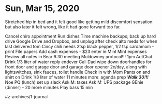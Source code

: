 # Sun, Mar 15, 2020
Stretched hip in bed and it felt good like getting mild discomfort sensation but also later it felt wrong, like it had gone forward too far. 

Cancel chiro appointment
Run dishes
Time machine backups; 
back up hard drive Google Drive and Dropbox, and unplug after
check alto meds for when last delivered tom
Cincy chili needs 2tsp black pepper, 1/2 tsp cardamom - print 
File papers
Add cash expenses - $23
enter in Mint
Mint expenses
Review all notes in Bear
9:30 meeting
Muldowney protocol!!!
1pm AutChat
Drink 1/3 liter of water
reply endever
Call Dad
wipe down doorhandles for front door and garage door and garage door opener 2x/day, along with lightswitches, sink fauces, toilet handle
Check in with Mom
Pants on and shirt on
Drink 1/3 liter of water
11 minutes more: agenda prep
***Walk 30!!!***
Noe PQ (lunch)
set up slack
Ask M: taxes
Ask M: UPS package
GEnie (dinner) - 20 more minutes
Play bass 15 min


#z-archives/1-journal